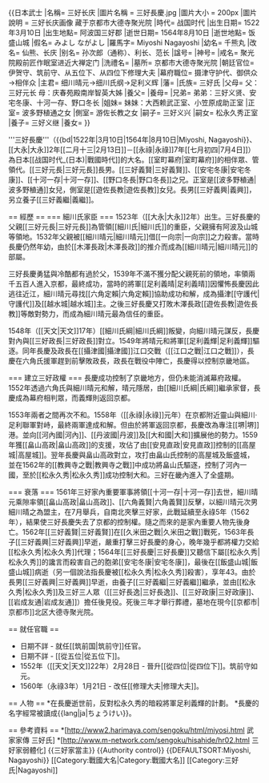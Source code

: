 {{日本武士
|名稱= 三好长庆
|圖片名稱 = 三好長慶.jpg
|圖片大小 = 200px
|圖片說明 = 三好长庆画像 藏于京都市大德寺聚光院
|時代= 战国时代
|出生日期= 1522年3月10日
|出生地點= 阿波国三好郡
|逝世日期= 1564年8月10日
|逝世地點= 饭盛山城
|假名= みよし ながよし
|羅馬字= Miyoshi Nagayoshi
|幼名= 千熊丸 
|改名= 仙熊、长庆
|别名= 孙次郎（通称）、利长、范长
|諡号= 
|神号= 
|戒名= 聚光院殿前匠作眠室进近大禅定门
|洗禮名= 
|墓所= 京都市大德寺聚光院
|朝廷官位= 伊贺守、筑前守、从五位下、从四位下修理大夫
|幕府職位= 摄津守护代、御供众→相伴众
|主君= 细川晴元→细川氏纲→足利义辉
|藩= 
|氏族= 三好氏
|父母= 父：三好元长  母：庆春苑殿南岸智英大姊
|養父=
|養母= 
|兄弟= 弟弟：三好义贤、安宅冬康、十河一存、野口冬长
|姐妹= 妹妹：大西赖武正室、小笠原成助正室
|正室= 波多野植通之女
|側室= 游佐长教之女
|嗣子= 三好义兴
|嗣女= 松永久秀正室
|養子= 三好义继
|養女=
}}

'''三好長慶'''（{{bd|1522年|3月10日|1564年|8月10日|Miyoshi, Nagayoshi}}、[[大永|大永]]2年[[二月十三|2月13日]]－[[永祿|永祿]]7年[[七月初四|7月4日]]）為日本[[战国时代_(日本)|戰國時代]]的大名。[[室町幕府|室町幕府]]的相伴眾、管領代。[[三好元長|三好元長]]長男。[[三好義賢|三好義賢]]、[[安宅冬康|安宅冬康]]、[[十河一存|十河一存]]、[[野口冬長|野口冬長]]之兄。正室是[[波多野稙通|波多野稙通]]女兒，側室是[[遊佐長教|遊佐長教]]女兒。長男[[三好義興|義興]]，另立養子[[三好義繼|義繼]]。

== 經歷 ==
=== 細川氏家臣 ===
1523年（[[大永|大永]]2年）出生。三好長慶的父親[[三好元長|三好元長]]為管領[[細川氏|細川氏]]的重臣，父親擁有阿波及山城等領地。1532年父親被[[細川晴元|細川晴元]]借[[一向宗|一向宗]]之力殺害。當時長慶仍然年幼，由於[[木澤長政|木澤長政]]的推介而成為[[細川晴元|細川晴元]]的部屬。

三好長慶勇猛與冷酷都有過於父，1539年不滿不獲分配父親死前的領地，率領兩千五百人進入京都，最終成功，當時的將軍[[足利義晴|足利義晴]]因懼怖長慶因此逃往近江，細川晴元尋找[[六角定賴|六角定賴]]協助成功和解，成為攝津[[守護代|守護代]]及[[越水城|越水城]]主。之後三好長慶又打敗木澤長政[[遊佐長教|遊佐長教]]等敵對勢力，而成為細川晴元最為信任的重臣。

1548年（[[天文|天文]]17年）[[細川氏綱|細川氏綱]]叛變，向細川晴元謀反，長慶對內與[[三好政長|三好政長]]對立。1549年將晴元和將軍[[足利義輝|足利義輝]]驅逐。同年長慶及政長在[[攝津國|攝津國]]江口交戰（[[江口之戰|江口之戰]]），長慶在六角氏援軍趕到前擊敗政長，政長在戰役中陣亡，長慶得以控制京畿地區。

=== 建立三好政權 ===
長慶成功控制了京畿地方，但仍未能消滅幕府政權。1552年透過六角氏與細川晴元和解，晴元隱居，由[[細川氏綱|氏綱]]繼承家督，長慶成為幕府相判眾，而義輝則返回京都。

1553年兩者之間再次不和。1558年（[[永祿|永祿]]元年）在京都附近靈山與細川·足利聯軍對峙，最終兩軍達成和解。但由於將軍返回京都，長慶改為專注[[堺|堺]]港。並向[[河內國|河內]]、[[丹波國|丹波]]及[[大和國|大和]]擴展他的勢力。1559年獲[[畠山高政|畠山高政]]的支援，攻佔了由[[安見直政|安見直政]]控制的[[高屋城|高屋城]]。翌年長慶與畠山高政對立，攻打由畠山氏控制的高屋城及飯盛城，並在1562年的[[教興寺之戰|教興寺之戰]]中成功將畠山氏驅逐，控制了河內一國，至於[[松永久秀|松永久秀]]成功控制大和。三好在畿內進入了全盛期。

=== 衰落 ===
1561年三好家內重要軍事將領[[十河一存|十河一存]]去世，細川晴元乘隙率領[[畠山高政|畠山高政]]、[[六角義賢|六角義賢]]反擊，以細川晴元次男細川晴之為盟主，在7月舉兵，自南北夾擊三好家，此戰延續至永祿5年（1562年），結果使三好長慶失去了京都的控制權。隨之而來的是家內重要人物先後身亡。1562年[[三好義賢|三好義賢]]在[[久米田之戰|久米田之戰]]戰死，1563年長子[[三好義興|三好義興]]早逝，嚴重打擊三好長慶的身心，晚年幾乎都將權力交給[[松永久秀|松永久秀]]代理；1564年[[三好長慶|三好長慶]]又聽信下屬[[松永久秀|松永久秀]]的讒言而殺害自己的胞弟[[安宅冬康|安宅冬康]]，最後在[[飯盛山城|飯盛山城]]病逝（另一個說法指長慶被[[松永久秀|松永久秀]]殺害），享年43。由於長男[[三好義興|三好義興]]早逝，由養子[[三好義繼|三好義繼]]繼承，並由[[松永久秀|松永久秀]]及三好三人眾（[[三好長逸|三好長逸]]、[[三好政康|三好政康]]、[[岩成友通|岩成友通]]）擔任後見役。死後三年才舉行葬禮，墓地在現今[[京都市|京都市]]北区大德寺聚光院。

== 就任官職 ==
* 日期不詳 - 就任[[筑前国|筑前守]]任官。　
* 日期不詳 - [[從五位|從五位下]]。
* 1552年（[[天文|天文]]22年）2月28日 - 晉升[[從四位|從四位下]]。筑前守如元。
* 1560年（永祿3年）1月21日 - 改任[[修理大夫|修理大夫]]。

== 人物 ==
*在長慶逝世前，反對松永久秀的暗殺將軍足利義輝的計劃。
*長慶的名字經常被讀成{{lang|ja|ちょうけい}}。

== 參考資料 ==
*[http://www2.harimaya.com/sengoku/html/miyosi.html 武家家傳 三好氏]
*[http://www.m-network.com/sengoku/hisahide/hr02.html 三好家弱體化]
{{三好家當主}}
{{Authority control}}
{{DEFAULTSORT:Miyoshi, Nagayoshi}}
[[Category:戰國大名|Category:戰國大名]]
[[Category:三好氏|Nagayoshi]]